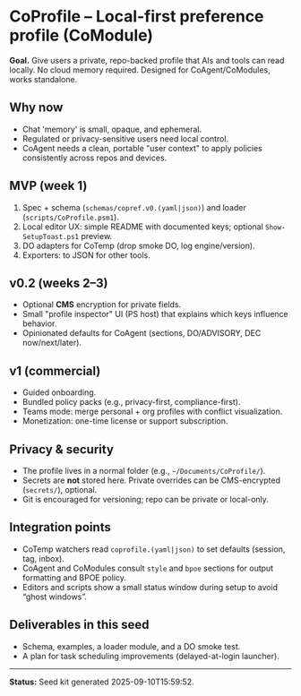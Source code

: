 # CoProfile – Local-first preference profile (CoModule)

**Goal.** Give users a private, repo-backed profile that AIs and tools can read locally. No cloud memory required. Designed for CoAgent/CoModules, works standalone.

## Why now
- Chat 'memory' is small, opaque, and ephemeral.
- Regulated or privacy-sensitive users need local control.
- CoAgent needs a clean, portable "user context" to apply policies consistently across repos and devices.

## MVP (week 1)
1. Spec + schema (`schemas/copref.v0.(yaml|json)`) and loader (`scripts/CoProfile.psm1`).  
2. Local editor UX: simple README with documented keys; optional `Show-SetupToast.ps1` preview.  
3. DO adapters for CoTemp (drop smoke DO, log engine/version).  
4. Exporters: to JSON for other tools.

## v0.2 (weeks 2–3)
- Optional **CMS** encryption for private fields.
- Small "profile inspector" UI (PS host) that explains which keys influence behavior.
- Opinionated defaults for CoAgent (sections, DO/ADVISORY, DEC now/next/later).

## v1 (commercial)
- Guided onboarding.
- Bundled policy packs (e.g., privacy-first, compliance-first).
- Teams mode: merge personal + org profiles with conflict visualization.
- Monetization: one-time license or support subscription.

## Privacy & security
- The profile lives in a normal folder (e.g., `~/Documents/CoProfile/`).  
- Secrets are **not** stored here. Private overrides can be CMS-encrypted (`secrets/`), optional.  
- Git is encouraged for versioning; repo can be private or local-only.

## Integration points
- CoTemp watchers read `coprofile.(yaml|json)` to set defaults (session, tag, inbox).  
- CoAgent and CoModules consult `style` and `bpoe` sections for output formatting and BPOE policy.  
- Editors and scripts show a small status window during setup to avoid “ghost windows”.

## Deliverables in this seed
- Schema, examples, a loader module, and a DO smoke test.
- A plan for task scheduling improvements (delayed-at-login launcher).

---

**Status:** Seed kit generated 2025-09-10T15:59:52.  
